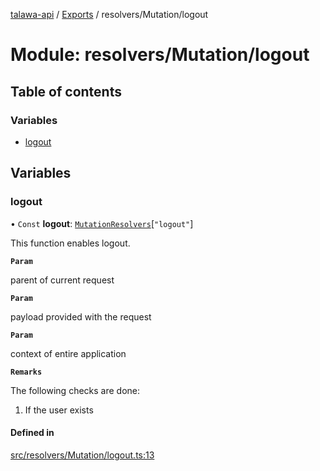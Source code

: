 [talawa-api](../README.md) / [Exports](../modules.md) / resolvers/Mutation/logout

# Module: resolvers/Mutation/logout

## Table of contents

### Variables

- [logout](resolvers_Mutation_logout.md#logout)

## Variables

### logout

• `Const` **logout**: [`MutationResolvers`](types_generatedGraphQLTypes.md#mutationresolvers)[``"logout"``]

This function enables logout.

**`Param`**

parent of current request

**`Param`**

payload provided with the request

**`Param`**

context of entire application

**`Remarks`**

The following checks are done:
1. If the user exists

#### Defined in

[src/resolvers/Mutation/logout.ts:13](https://github.com/PalisadoesFoundation/talawa-api/blob/4c7d3ea/src/resolvers/Mutation/logout.ts#L13)
